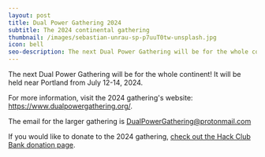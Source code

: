 ```yaml
---
layout: post
title: Dual Power Gathering 2024
subtitle: The 2024 continental gathering
thumbnail: /images/sebastian-unrau-sp-p7uuT0tw-unsplash.jpg
icon: bell
seo-description: The next Dual Power Gathering will be for the whole continent! It will be held near Portland from July 12-14, 2024.
---
```


The next Dual Power Gathering will be for the whole continent! It will be held near Portland from July 12-14, 2024.

For more information, visit the 2024 gathering's website: https://www.dualpowergathering.org/.

The email for the larger gathering is [DualPowerGathering@protonmail.com](mailto:DualPowerGathering@protonmail.com)

If you would like to donate to the 2024 gathering, [check out the Hack Club Bank donation page](https://hcb.hackclub.com/donations/start/dual-power-gathering). 